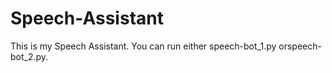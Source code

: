# Speech-Assistant
This is my Speech Assistant.
You can run either speech-bot_1.py orspeech-bot_2.py.

